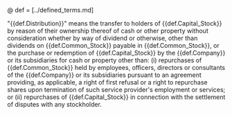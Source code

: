 @ def = [../defined_terms.md]

"{{def.Distribution}}" means the transfer to holders of {{def.Capital_Stock}} by reason of their ownership thereof of cash or other property without consideration whether by way of dividend or otherwise, other than dividends on {{def.Common_Stock}} payable in {{def.Common_Stock}}, or the purchase or redemption of {{def.Capital_Stock}} by the {{def.Company}} or its subsidiaries for cash or property other than: (i) repurchases of {{def.Common_Stock}} held by employees, officers, directors or consultants of the {{def.Company}} or its subsidiaries pursuant to an agreement providing, as applicable, a right of first refusal or a right to repurchase shares upon termination of such service provider's employment or services; or (ii) repurchases of {{def.Capital_Stock}} in connection with the settlement of disputes with any stockholder.